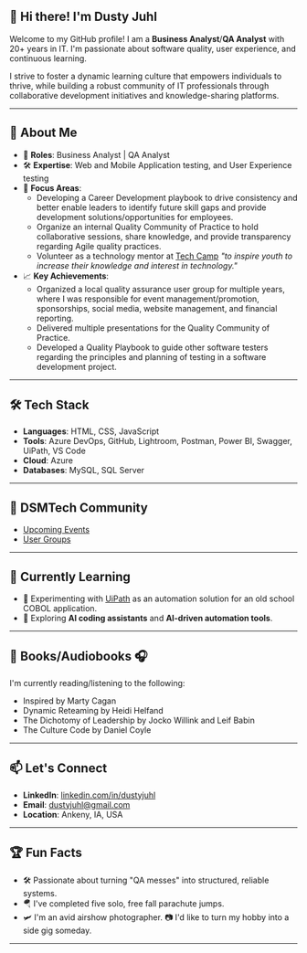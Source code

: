 ## 👋 Hi there! I'm Dusty Juhl
Welcome to my GitHub profile! I am a **Business Analyst**/**QA Analyst** with 20+ years in IT. I'm passionate about software quality, user experience, and continuous learning. 

I strive to foster a dynamic learning culture that empowers individuals to thrive, while building a robust community of IT professionals through collaborative development initiatives and knowledge-sharing platforms.

---

## 🚀 About Me
- 🌟 **Roles**: Business Analyst | QA Analyst 
- 🛠️ **Expertise**: Web and Mobile Application testing, and User Experience testing
- 🔧 **Focus Areas**:
  - Developing a Career Development playbook to drive consistency and better enable leaders to identify future skill gaps and provide development solutions/opportunities for employees.
  - Organize an internal Quality Community of Practice to hold collaborative sessions, share knowledge, and provide transparency regarding Agile quality practices.
  - Volunteer as a technology mentor at [Tech Camp](https://www.techjourney.org/tech-camp/) *"to inspire youth to increase their knowledge and interest in technology."*
- 📈 **Key Achievements**:
  - Organized a local quality assurance user group for multiple years, where I was responsible for event management/promotion, sponsorships, social media, website management, and financial reporting.
  - Delivered multiple presentations for the Quality Community of Practice.
  - Developed a Quality Playbook to guide other software testers regarding the principles and planning of testing in a software development project.

---

## 🛠️ Tech Stack
- **Languages**: HTML, CSS, JavaScript
- **Tools**: Azure DevOps, GitHub, Lightroom, Postman, Power BI, Swagger, UiPath, VS Code
- **Cloud**: Azure
- **Databases**: MySQL, SQL Server

---

## 🤝 DSMTech Community
- [Upcoming Events](https://dsmwebcollective.com/events/)
- [User Groups](https://dsmwebcollective.com/user-groups/)

---

## 🌱 Currently Learning
- 🧪 Experimenting with [UiPath](https://www.uipath.com/) as an automation solution for an old school COBOL application.
- 🧠 Exploring **AI coding assistants** and **AI-driven automation tools**.

---

## 📖 Books/Audiobooks 🎧 
I'm currently reading/listening to the following:
- Inspired by Marty Cagan
- Dynamic Reteaming by Heidi Helfand
- The Dichotomy of Leadership by Jocko Willink and Leif Babin
- The Culture Code by Daniel Coyle

---

## 📫 Let's Connect
- **LinkedIn**: [linkedin.com/in/dustyjuhl](https://www.linkedin.com/in/dustyjuhl/)
- **Email**: dustyjuhl@gmail.com
- **Location**: Ankeny, IA, USA

---

## 🏆 Fun Facts
- 🛠️ Passionate about turning "QA messes" into structured, reliable systems.
- 🪂 I've completed five solo, free fall parachute jumps.
- 🛩️ I'm an avid airshow photographer. 📷 I'd like to turn my hobby into a side gig someday.

---
<!--
**dustyjuhl/dustyjuhl** is a ✨ _special_ ✨ repository because its `README.md` (this file) appears on your GitHub profile.

Here are some ideas to get you started:

- 🔭 I’m currently working on ...
- 🌱 I’m currently learning ...
- 👯 I’m looking to collaborate on ...
- 🤔 I’m looking for help with ...
- 💬 Ask me about ...
- 📫 How to reach me: ...
- ⚡ Fun fact: ...
-->


<!--
Thank you for visiting my profile! Let’s connect to discuss automation, QA strategies, or building outstanding teams. Together, we can ensure every release meets the highest standards of quality.

![Visitor Badge](https://visitor-badge.laobi.icu/badge?page_id=CloneOfAlex.CloneOfAlex)

[![ShinyStat Visitor Counter](https://www.shinystat.com/cgi-bin/shinystat.cgi?USER=SS-52675657-d6fbd)](https://www.shinystat.com/it/)
-->
